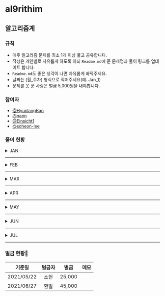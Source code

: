 # al9rithim
## 알고리즘계
### 규칙
- 매주 알고리즘 문제를 최소 1개 이상 풀고 공유합니다.
- 작성은 개인별로 자유롭게 하도록 하되 `Readme.md`에 푼 문제명과 풀이 링크를 업데이트 합니다. 
- `Readme.md`도 좋은 생각이 나면 자유롭게 바꿔주세요.
- 날짜는 (월_주차) 형식으로 적어주세요(예. Jan_1)
- 문제를 못 푼 사람은 벌금 5,000원을 내야합니다.

### 참여자
- [@HyunlangBan](https://github.com/HyunlangBan)
- [@naon](https://github.com/nanaon)
- [@Einsicht1](https://github.com/Einsicht1)
- [@soheon-lee](https://github.com/soheon-lee)

### 풀이 현황

<details>
<summary>JAN</summary>

|날짜|작성자|문제|
|:---:|:---:|:---:|
|JAN-5|[@HyunlangBan](https://github.com/HyunlangBan)|[백준_2012_등수매기기](hyunlang_ban/bj_2012_등수매기기.md)
| |[@naon](https://github.com/nanaon)|[프로그래머스_완주하지_못한_선수](naon_jeong/programmers_42576.py)|
| |[@Einsicht1](https://github.com/Einsicht1)|[프로그래머스 문자열 내림차순으로 배치하기](hwanil_kim/first_week.md)|
| | |[프로그래머스 나누어 떨어지는 숫자 배열](hwanil_kim/first_week.md) |

</details>

---

<details>
<summary>FEB</summary>

|날짜|작성자|문제|
|:---:|:---:|:---:|
|FEB-1|[@Einsicht1](https://github.com/Einsicht1)|[프로그래머스 같은 숫자는 싫어](hwanil_kim/first_week.md)| 
| | |[프로그래머스 모의고사](hwanil_kim/first_week.md)| 
| | |[회문 만들기](hwanil_kim/first_week.md)| 
| | |[프로그래머스 짝수와 홀수](hwanil_kim/second_week.md)| 
| | |[프로그래머스 약수의 합](hwanil_kim/second_week.md)| 
| | |[프로그래머스 직사각형 별찍기](hwanil_kim/second_week.md)| 
| | |[프로그래머스 핸드폰번호 가리기](hwanil_kim/second_week.md)| 
| | |[프로그래머스 자릿수 더하기](hwanil_kim/second_week.md)| 
| | |[프로그래머스 평균 구하기](hwanil_kim/second_week.md)| 
| | |[프로그래머스 시저 암호](hwanil_kim/second_week.md)| 
| | |[프로그래머스 이상한 문자 만들기](hwanil_kim/second_week.md)| 
| | |[프로그래머스 자연수 뒤집어 배열로 만들기](hwanil_kim/second_week.md)| 
| | |[프로그래머스 정수 제곱근 판별](hwanil_kim/second_week.md)| 
| |[@HyunlangBan](https://github.com/HyunlangBan)|[백준_1092_배](hyunlang_ban/bj_1092_배.md)|
| |[@naon](https://github.com/nanaon)|[프로그래머스 수박수박수박수박수박수?](naon_jeong/programmers_12922.py)|
|FEB-2|[@Einsicht1](https://github.com/Einsicht1)|[행열의 덧셈](hwanil_kim/week3.md)| 
| | |[x만큼 간격이 있는 n개의 숫자](hwanil_kim/second_week.md)| 
| | |[하샤드 수](hwanil_kim/second_week.md)| 
| | |[제일 작은 수 제거하기](hwanil_kim/second_week.md)| 
| | |[제일 작은 수 제거하기](hwanil_kim/second_week.md)| 
| | |[콜라츠 추측](hwanil_kim/second_week.md)| 
| | |[두 개 뽑아서 더하기](hwanil_kim/second_week.md)| 
| | |[크레인 인형뽑기 게임](hwanil_kim/second_week.md)| 
| |[@HyunlangBan](https://github.com/HyunlangBan)|[백준_2212_센서](hyunlang_ban/bj_2212_센서.md)|
| |[@naon](https://github.com/nanaon)|[프로그래머스_가운데 글자 가져오기](naon_jeong/programmers_12903.py)|
|FEB-3|[@Einsicht1](https://github.com/Einsicht1)|[체육복](hwanil_kim/week3.md)| 
| |[@naon](https://github.com/nanaon)|[프로그래머스_문자열 내 p와 y의 개수](naon_jeong/programmers_12916.py)|
| |[@HyunlangBan](https://github.com/HyunlangBan)|[백준_1461_도서관](hyunlang_ban/bj_1461_도서관.md)|
|FEB-4|[@HyunlangBan](https://github.com/HyunlangBan)|[백준_1781_컵라면](hyunlang_ban/bj_1781_컵라면.md)|
| |[@naon](https://github.com/nanaon)|[프로그래머스_문자열 다루기 기본](naon_jeong/programmers_12918.py)|

</details>

---

<details>
<summary>MAR</summary>

|날짜|작성자|문제|
|:---:|:---:|:---:|
|MAR-1|[@HyunlangBan](https://github.com/HyunlangBan)|[백준_9663_N-Queen](hyunlang_ban/bj_9663_N-Queen.md)|
| |[@soheon-lee](https://github.com/soheon-lee)|[프로그래머스 level1](soheon_lee/0307/0307_algoritm.py)|
| |[@naon](https://github.com/nanaon)|[프로그래머스_서울에서 김서방 찾기](naon_jeong/programmers_12919.py)|
|MAR-2|[@HyunlangBan](https://github.com/HyunlangBan)|[백준_1987_알파벳](hyunlang_ban/bj_1987_알파벳.md)|
| |[@naon](https://github.com/nanaon)|[프로그래머스_문자열을 정수로 바꾸기](naon_jeong/programmers_12925.py)|
| |[@Einsicht1](https://github.com/Einsicht1)|[소수찾기](hwanil_kim/week5.md)|
| | |[문자열 내 마음대로 정렬하기](hwanil_kim/week5.md)|
|MAR-3|[@naon](https://github.com/nanaon)|[프로그래머스_제일 작은 수 제거하기](naon_jeong/programmers_12935.py)|
| |[@HyunlangBan](https://github.com/HyunlangBan)|[백준_1759_암호만들기](hyunlang_ban/bj_1759_암호만들기.md)|
| |[@Einsicht1](https://github.com/Einsicht1)|[최대공약수와 최소공배수](hwanil_kim/week5.md)|
|MAR-4|[@naon](https://github.com/nanaon)|[프로그래머스_직사각형 별찍기](naon_jeong/programmers_12969.py)|
| |[@HyunlangBan](https://github.com/HyunlangBan)|[백준_5719_거의최단경로](hyunlang_ban/bj_5719_거의최단경로.md)|
| |[@soheon-lee](https://github.com/soheon-lee)|[프로그래머스_크레인_인형뽑기_게임](soheon_lee/0328_kakao_cranes.py)|

</details>

---

<details>
<summary>APR</summary>

|날짜|작성자|문제|메모|
|:---:|:---:|:---:|:---:|
|APR-1|[@HyunlangBan](https://github.com/HyunlangBan)|[백준_1774_우주신과의_교감](hyunlang_ban/bj_1774_우주신과의교감.md)|
| |[@soheon-lee](https://github.com/soheon-lee)|[프로그래머스_마라톤완주](soheon_lee/0404_marathon_collecionts.py)|`collections` 모듈을 배움.
| |[@Einsicht1](https://github.com/Einsicht1)|[간단한 이진탐색 구현](hwanil_kim/week6.md)|
| |[@naon](https://github.com/nanaon)|[프로그래머스_두 정수 사이의 합](naon_jeong/programmers_12912.py)|
|APR-2|[@Einsicht1](https://github.com/Einsicht1)|[재귀 삼각함수](hwanil_kim/week7.md)|
| |[@Einsicht1](https://github.com/Einsicht1)|[자릿수의 합 재귀(코드잇 문제)](hwanil_kim/week7.md)|
| |[@Einsicht1](https://github.com/Einsicht1)|[리스트 뒤집기 재귀(코드잇 문제)](hwanil_kim/week7.md)|
| |[@Einsicht1](https://github.com/Einsicht1)|[하노이의 탑](hwanil_kim/week7.md)|
| |[@Einsicht1](https://github.com/Einsicht1)|[가까운 매장 찾기](hwanil_kim/week7.md)|
| |[@Einsicht1](https://github.com/Einsicht1)|[강남역 폭우](hwanil_kim/week7.md)|
| |[@Einsicht1](https://github.com/Einsicht1)|[1 ~ n까지의 합(divide and conquer 방식)](hwanil_kim/week7.md)|
| |[@Einsicht1](https://github.com/Einsicht1)|[divide and conquer로 merge sort 구현하기)](hwanil_kim/week7.md)|
| |[@naon](https://github.com/nanaon)|[프로그래머스_K번째수](naon_jeong/programmers_42748.py)|
| |[@HyunlangBan](https://github.com/HyunlangBan)|[백준_1697_숨바꼭질](hyunlang_ban/bj_1697_숨바꼭질.md)|
|APR-3|[@Einsicht1](https://github.com/Einsicht1)|[최소 동전으로 거슬러 주기(greedy algorithm)](hwanil_kim/week8.md)|
| |[@naon](https://github.com/nanaon)|[프로그래머스_타겟 넘버](naon_jeong/programmers_43165.py)|
| |[@naon](https://github.com/nanaon)|[프로그래머스_모의고사](naon_jeong/programmers_42840.py)|
| |[@Einsicht1](https://github.com/Einsicht1)|[최소 벌금](hwanil_kim/week8.md)|
| |[@HyunlangBan](https://github.com/HyunlangBan)|[백준_2606_바이러스](hyunlang_ban/bj_2606_바이러스.md)|
| |[@soheon-lee](https://github.com/soheon-lee)|[프로그래머스 다트게임](soheon_lee/0418_dartgame.py)|
|APR-4|[@naon](https://github.com/nanaon)|[백준_프린터 큐](naon_jeong/boj_1966.py)|
| |[@naon](https://github.com/nanaon)|[백준_키로거](naon_jeong/boj_5397.py)|
| |[@naon](https://github.com/nanaon)|[백준_수 찾기](naon_jeong/boj_1920.py)|
| |[@naon](https://github.com/nanaon)|[백준_수 정렬하기2](naon_jeong/boj_2751.py)|
| |[@soheon-lee](https://github.com/soheon-lee)|[프로그래머스_2016년요일](soheon_lee/0425_2016.py)|
| |[@Einsicht1](https://github.com/Einsicht1)|[신규 아이디 추천](hwanil_kim/week9.md)|
| |[@HyunlangBan](https://github.com/HyunlangBan)|[백준_1012_유기농배추](hyunlang_ban/bj_1012_유기농배추.md)|
|APR-5|[@Einsicht1](https:/github.com/Einsicht1)|[2016년(프로그래머스)](hwanil_kim/week10.md)|
| |[@Einsicht1](https:/github.com/Einsicht1)|[예산(프로그래머스)](hwanil_kim/week10.md)|
| |[@Einsicht1](https:/github.com/Einsicht1)|[내적(프로그래머스)](hwanil_kim/week10.md)|
| |[@Einsicht1](https:/github.com/Einsicht1)|[음양 더하기(프로그래머스)](hwanil_kim/week10.md)|
| |[@Einsicht1](https:/github.com/Einsicht1)|[폰켓몬(프로그래머스)](hwanil_kim/week10.md)|
| |[@naon](https://github.com/nanaon)|[백준_공유기 설치](naon_jeong/boj_2110.py)|
| |[@naon](https://github.com/nanaon)|[프로그래머스_가장 큰 수](naon_jeong/programmers_42746.py)|
| |[@HyunlangBan](https://github.com/HyunlangBan)|[백준_1325_효율적인해킹](hyunlang_ban/bj_1325_효율적인해킹.md)|
| |[@soheon-lee](https://github.com/soheon-lee)|[음양조합](soheon_lee/0502_plusminus.js)|
| |[@Einsicht1](https:/github.com/Einsicht1)|[실패율(프로그래머스)](hwanil_kim/week10.md)|

</details>

---

<details>
<summary>MAY</summary>

|날짜|작성자|문제|메모|
|:---:|:---:|:---:|:---:|
|MAY-1|[@naon](https://github.com/nanaon)|[백준_트로피 진열](naon_jeong/boj_1668.py)|
| |[@Einsicht1](https:/github.com/Einsicht1)|[트리 순회(in-order)](hwanil_kim/week11.md)|
|MAY-2|[@HyunlangBan](https://github.com/HyunlangBan)|[백준_10282_해킹](hyunlang_ban/bj_10282_해킹.md)|
| |[@naon](https://github.com/nanaon)|[백준_나이순 정렬](naon_jeong/boj_10814.py)|
|MAY-3|[@soheon-lee](https://github.com/soheon-lee)|[BigOnotationExample](soheon_lee/0522_prefixAverageSummating.js)|
| |[@HyunlangBan](https://github.com/HyunlangBan)|[백준_2012_등수매기기](hyunlang_ban/bj_2012_등수매기기.md)|복습|
|MAY-4|[@naon](https://github.com/nanaon)|[백준_피보나치 수](naon_jeong/boj_2747.py)|
| |[@soheon-lee](https://github.com/soheon-lee)|[HashTable](soheon_lee/0525_hashTable_sumOfUniqueEntries.js)|자료구조|
| |[@HyunlangBan](https://github.com/HyunlangBan)|[백준_1092_배](hyunlang_ban/bj_1092_배.md)|복습|
</details>

---

<details>
<summary>JUN</summary>

|날짜|작성자|문제|메모|
|:---:|:---:|:---:|:---:|
|JUN-1|[@soheon-lee](https://github.com/soheon-lee)|[Stack 구현](soheon_lee/0601_stack.js)|자료구조-스택|
| |[@Einsicht1](https:/github.com/Einsicht1)|[백준-제로(10773)](hwanil_kim/week12.md)|스택|
| |[@naon](https://github.com/nanaon)|[백준_좌표 정렬하기](naon_jeong/boj_11650.py)|정렬|
| |[@HyunlangBan](https://github.com/HyunlangBan)|[백준_2212_센서](hyunlang_ban/bj_2212_센서.md)|복습|
|JUN-2|[@naon](https://github.com/nanaon)|[백준_OX퀴즈](naon_jeong/boj_8958.py)|문자열|
| |[@soheon-lee](https://github.com/soheon-lee)|[자료구조 graph](soheon_lee/0608_graph.js)|자료구조 - 그래프|
| |[@soheon-lee](https://github.com/soheon-lee)|[알고리즘 recursion_bfs](soheon_lee/0612_bfs.js)|알고리즘 - 재귀|
| |[@HyunlangBan](https://github.com/HyunlangBan)|[백준_1461_도서관](hyunlang_ban/bj_1461_도서관.md)|복습|
|JUN-3|[@HyunlangBan](https://github.com/HyunlangBan)|[백준_1781_컵라면](hyunlang_ban/bj_1781_컵라면.md)|복습|
| |[@naon](https://github.com/nanaon)|[백준_평균은 넘겠지](naon_jeong/boj_4344.py)|1차원 배열|
| |[@soheon-lee](https://github.com/soheon-lee)|[백준_평균은 넘겠](soheon_lee/0619_sorting.js)||
|JUN-4|[@Einsicht1](https:/github.com/Einsicht1)|[프로그래머스-약수의 개수와 덧셈)](hwanil_kim/week13.md)|약수|
| |[@naon](https://github.com/nanaon)|[백준_수 정렬하기 3](naon_jeong/boj_10989.py)|정렬|

</details>

---

<details>
<summary>JUL</summary>

|날짜|작성자|문제|메모|
|:---:|:---:|:---:|:---:|
|JUL-1|[@naon](https://github.com/nanaon)|[백준 단어의 개수](naon_jeong/boj_1152.py)|문자열|
| |[@HyunlangBan](https://github.com/HyunlangBan)|[백준_5719_거의최단경로](hyunlang_ban/bj_5719_거의최단경로.md)|복습|
|JUL-2|[@naon](https://github.com/nanaon)|[백준_손익분기점](naon_jeong/boj_1712.py)|기본 수학|
| |[@HyunlangBan](https://github.com/HyunlangBan)|[백준_1759_암호만들기](hyunlang_ban/bj_1759_암호만들기.md)|복습|
| |[@soheon-lee](https://github.com/soheon-lee)|[로또로또](soheon_lee/0711_lotto.js)|프로그래머스_levle1|
|JUL-3|[@Einsicht1](https:/github.com/Einsicht1)|[프로그래머스-전화번호 목록)](hwanil_kim/week14.md)|해쉬|
| |[@naon](https://github.com/nanaon)|[백준_벌집](naon_jeong/boj_2292.py)|기본 수학|
| |[@HyunlangBan](https://github.com/HyunlangBan)|[백준_1774_우주신과의교감](hyunlang_ban/bj_1774_우주신과의교감.md)|복습|
|JUL-4|[@Einsicht1](https:/github.com/Einsicht1)|[프로그래머스-위장)](hwanil_kim/week15.md)|해쉬|
| |[@Einsicht1](https:/github.com/Einsicht1)|[프로그래머스-베스트앨범)](hwanil_kim/week15.md)|해쉬|
| |[@naon](https://github.com/nanaon)|[백준_분수찾기](naon_jeong/boj_1193.py)|기본 수학|
| |[@HyunlangBan](https://github.com/HyunlangBan)|[백준_9663_N-Queen](hyunlang_ban/bj_9663_N-Queen.md)|복습|
|JUL-5|[@naon](https://github.com/nanaon)|[백준_달팽이는 올라가고 싶다](naon_jeong/boj_2869.py)|기본 수학|
| |[@HyunlangBan](https://github.com/HyunlangBan)|[백준_1987_알파벳](hyunlang_ban/bj_1987_알파벳.md)|복습|
| |[@Einsicht1](https:/github.com/Einsicht1)|[leetcode-136. Single Number](hwanil_kim/week16.md)||
| |[@soheon_lee](https:/github.com/soheon-lee)|[Programmers Keypad](soheon_lee/0801_keypad.js)||
|JUL-6|[@Einsicht1](https:/github.com/Einsicht1)|[leetcode-20. valid parentheses](hwanil_kim/week17.md)||


</details>

---
### 벌금 현황🚨 
|기준일|벌금자|벌금|메모|
|:---:|:---:|:---:|:---:|
|2021/05/22|소헌|25,000||
|2021/06/27|환일|45,000||
